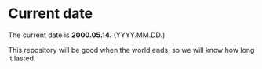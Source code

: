 # Current date

The current date is **2000.05.14.** (YYYY.MM.DD.)

This repository will be good when the world ends, so we will know how long it lasted.
